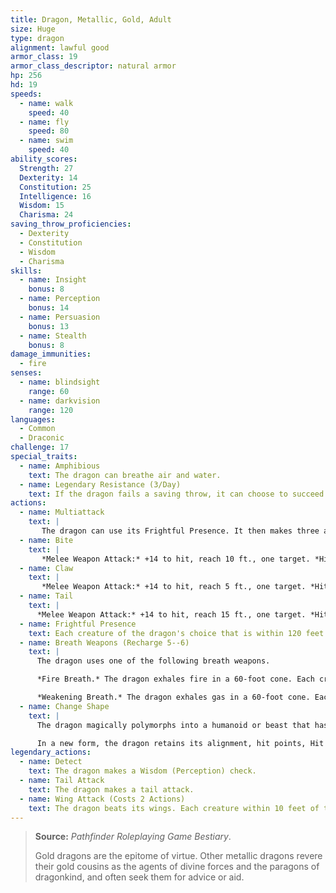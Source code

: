 ```yaml
---
title: Dragon, Metallic, Gold, Adult
size: Huge
type: dragon
alignment: lawful good
armor_class: 19
armor_class_descriptor: natural armor
hp: 256
hd: 19
speeds:
  - name: walk
    speed: 40
  - name: fly
    speed: 80
  - name: swim
    speed: 40
ability_scores:
  Strength: 27
  Dexterity: 14
  Constitution: 25
  Intelligence: 16
  Wisdom: 15
  Charisma: 24
saving_throw_proficiencies:
  - Dexterity
  - Constitution
  - Wisdom
  - Charisma
skills:
  - name: Insight
    bonus: 8
  - name: Perception
    bonus: 14
  - name: Persuasion
    bonus: 13
  - name: Stealth
    bonus: 8
damage_immunities:
  - fire
senses:
  - name: blindsight
    range: 60
  - name: darkvision
    range: 120
languages:
  - Common
  - Draconic
challenge: 17
special_traits:
  - name: Amphibious
    text: The dragon can breathe air and water.
  - name: Legendary Resistance (3/Day)
    text: If the dragon fails a saving throw, it can choose to succeed instead.
actions:
  - name: Multiattack
    text: |
       The dragon can use its Frightful Presence. It then makes three attacks: one with its bite and two with its claws.
  - name: Bite
    text: |
       *Melee Weapon Attack:* +14 to hit, reach 10 ft., one target. *Hit:* 19 (2d10 + 8) piercing damage.
  - name: Claw
    text: |
       *Melee Weapon Attack:* +14 to hit, reach 5 ft., one target. *Hit:* 15 (2d6 + 8) slashing damage.
  - name: Tail
    text: |
      *Melee Weapon Attack:* +14 to hit, reach 15 ft., one target. *Hit:* 17 (2d8 + 8) bludgeoning damage.
  - name: Frightful Presence
    text: Each creature of the dragon's choice that is within 120 feet of the dragon and aware of it must succeed on a DC 21 Wisdom saving throw or become frightened for 1 minute. A creature can repeat the saving throw at the end of each of its turns, ending the effect on itself on a success. If a creature's saving throw is successful or the effect ends for it, the creature is immune to the dragon's Frightful Presence for the next 24 hours.
  - name: Breath Weapons (Recharge 5--6)
    text: |
      The dragon uses one of the following breath weapons.

      *Fire Breath.* The dragon exhales fire in a 60-foot cone. Each creature in that area must make a DC 21 Dexterity saving throw, taking 66 (12d10) fire damage on a failed save, or half as much damage on a successful one.

      *Weakening Breath.* The dragon exhales gas in a 60-foot cone. Each creature in that area must succeed on a DC 21 Strength saving throw or have disadvantage on Strength-based attack rolls, Strength checks, and  Strength saving throws for 1 minute. A creature can repeat the saving throw at the end of each of its turns, ending the effect on itself on a success.
  - name: Change Shape
    text: |
      The dragon magically polymorphs into a humanoid or beast that has a challenge rating no higher than its own, or back into its true form. It reverts to its true form if it dies. Any equipment it is wearing or carrying is absorbed or borne by the new form (the dragon's choice).

      In a new form, the dragon retains its alignment, hit points, Hit Dice, ability to speak, proficiencies, Legendary Resistance, lair actions, and Intelligence, Wisdom, and Charisma scores, as well as this action. Its statistics and capabilities are otherwise replaced by those of the new form, except any class features or legendary actions of that form.
legendary_actions:
  - name: Detect
    text: The dragon makes a Wisdom (Perception) check.
  - name: Tail Attack
    text: The dragon makes a tail attack.
  - name: Wing Attack (Costs 2 Actions)
    text: The dragon beats its wings. Each creature within 10 feet of the dragon must succeed on a DC 22 Dexterity saving throw or take 15 (2d6 + 8) bludgeoning damage and be knocked prone. The dragon can then fly up to half its flying speed.
---
```


> **Source:** *Pathfinder Roleplaying Game Bestiary*.
>
> Gold dragons are the epitome of virtue. Other metallic dragons revere their gold cousins as the agents of divine forces and the paragons of dragonkind, and often seek them for advice or aid.
